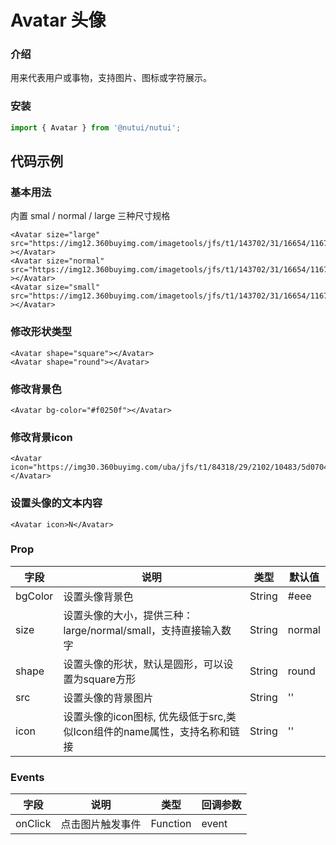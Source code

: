 # Avatar 头像

### 介绍

用来代表用户或事物，支持图片、图标或字符展示。

### 安装
``` javascript
import { Avatar } from '@nutui/nutui';
```

## 代码示例

### 基本用法

内置 smal / normal / large 三种尺寸规格

``` tsx
<Avatar size="large" src="https://img12.360buyimg.com/imagetools/jfs/t1/143702/31/16654/116794/5fc6f541Edebf8a57/4138097748889987.png"
></Avatar>
<Avatar size="normal" src="https://img12.360buyimg.com/imagetools/jfs/t1/143702/31/16654/116794/5fc6f541Edebf8a57/4138097748889987.png"
></Avatar>
<Avatar size="small" src="https://img12.360buyimg.com/imagetools/jfs/t1/143702/31/16654/116794/5fc6f541Edebf8a57/4138097748889987.png"
></Avatar>  
```

### 修改形状类型

``` tsx
<Avatar shape="square"></Avatar>
<Avatar shape="round"></Avatar>
```

### 修改背景色

``` tsx
<Avatar bg-color="#f0250f"></Avatar>
```

### 修改背景icon

``` tsx
<Avatar icon="https://img30.360buyimg.com/uba/jfs/t1/84318/29/2102/10483/5d0704c1Eb767fa74/fc456b03fdd6cbab.png"></Avatar>
```

### 设置头像的文本内容

``` tsx
<Avatar icon>N</Avatar>
```


### Prop

| 字段     | 说明                                                                     | 类型   | 默认值 |
|----------|--------------------------------------------------------------------------|--------|--------|
| bgColor | 设置头像背景色                                                           | String | #eee   |
| size     | 设置头像的大小，提供三种：large/normal/small，支持直接输入数字           | String | normal |
| shape    | 设置头像的形状，默认是圆形，可以设置为square方形                         | String | round  |
| src      | 设置头像的背景图片                                                       | String | ''     |
| icon     | 设置头像的icon图标, 优先级低于src,类似Icon组件的name属性，支持名称和链接 | String | ''     |

### Events

| 字段     | 说明                 | 类型     | 回调参数 |
|----------|----------------------|----------|----------|
| onClick | 点击图片触发事件 | Function | event    |